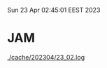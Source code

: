 Sun 23 Apr 02:45:01 EEST 2023
# JAM
<a href='./cache/202304/23_02.log'>./cache/202304/23_02.log</a>
